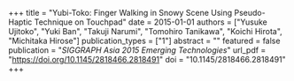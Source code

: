 +++
title = "Yubi-Toko: Finger Walking in Snowy Scene Using Pseudo-Haptic Technique on Touchpad"
date = 2015-01-01
authors = ["Yusuke Ujitoko", "Yuki Ban", "Takuji Narumi", "Tomohiro Tanikawa", "Koichi Hirota", "Michitaka Hirose"]
publication_types = ["1"]
abstract = ""
featured = false
publication = "*SIGGRAPH Asia 2015 Emerging Technologies*"
url_pdf = "https://doi.org/10.1145/2818466.2818491"
doi = "10.1145/2818466.2818491"
+++

